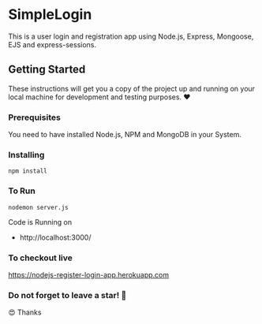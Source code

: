 # SimpleLogin

This is a user login and registration app using Node.js, Express, Mongoose, EJS and express-sessions.

## Getting Started

These instructions will get you a copy of the project up and running on your local machine for development and testing purposes. :heart:

### Prerequisites

You need to have installed Node.js, NPM and MongoDB in your System.

### Installing
```
npm install
```

### To Run
```
nodemon server.js
```

Code is Running on 
+ http://localhost:3000/

### To checkout live
<a href="https://nodejs-register-login-app.herokuapp.com" target="_blank">https://nodejs-register-login-app.herokuapp.com</a>

### Do not forget to leave a star! :hugs:

:heart_eyes: Thanks
